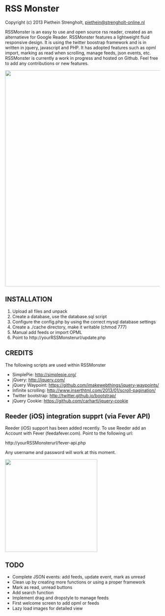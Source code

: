 RSS Monster
=======

Copyright (c) 2013 Piethein Strengholt, piethein@strengholt-online.nl

RSSMonster is an easy to use and open source rss reader, created as an alternatieve for Google Reader.
RSSMonster features a lightweight fluid responsive design. It is using the twitter boostrap framework and 
is in written in jquery, javascript and PHP. It has adopted features such as opml import, marking as 
read when scrolling, manage feeds, json events, etc.
RSSMonster is currently a work in progress and hosted on Github. Feel free to add any contributions or new features.

<img src="http://www.strengholt-online.nl/wp-content/uploads/2015/rssmonster.png" width="700px">

INSTALLATION
------------

1. Upload all files and unpack
2. Create a database, use the database.sql script
3. Configure the config.php by using the correct mysql database settings
4. Create a ./cache directory, make it writable (chmod 777)
5. Manual add feeds or import OPML
6. Point to http://yourRSSMonsterurl/update.php

CREDITS
-------

The following scripts are used within RSSMonster

* SimplePie: http://simplepie.org/
* jQuery: http://jquery.com/
* jQuery Waypoint: https://github.com/imakewebthings/jquery-waypoints/
* Infinite scrolling: http://www.inserthtml.com/2013/01/scroll-pagination/
* Twitter bootstrap: http://twitter.github.io/bootstrap/
* jQuery Cookie: https://github.com/carhartl/jquery-cookie

Reeder (iOS) integration supprt (via Fever API)
----

Reeder (iOS) support has been added recently. To use Reeder add an Account with Fever (feedafever.com). Point to the following url:

http://yourRSSMonsterurl/fever-api.php

Any username and password will work at this moment.

<a href="http://phppaper.strengholt-online.nl">
  <img src="http://phppaper.strengholt-online.nl/wp-content/uploads/fever.png" width="300px">
</a>


TODO
----

* Complete JSON events: add feeds, update event, mark as unread
* Clean up by creating more functions or using a proper framework
* Mark as read, unread buttons
* Add search function
* Implement drag and dropstyle to manage feeds
* First welcome screen to add opml or feeds
* Lazy load images for detailed view
